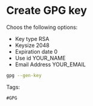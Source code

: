 # Create GPG key

Choos the following options:
- Key type		RSA
- Keysize		2048
- Expiration date	0
- Use id		YOUR_NAME
- Email Address		YOUR_EMAIL


```bash
gpg --gen-key
```

Tags:
```
#GPG
```
